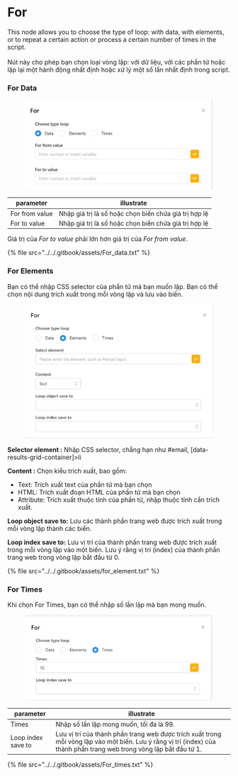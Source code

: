 # For

This node allows you to choose the type of loop: with data, with elements, or to repeat a certain action or process a certain number of times in the script.\
\
Nút này cho phép bạn chọn loại vòng lặp: với dữ liệu, với các phần tử hoặc lặp lại một hành động nhất định hoặc xử lý một số lần nhất định trong script.

### For Data

<figure><img src="../../.gitbook/assets/image (6) (1) (1) (1) (1) (1) (1) (1) (1) (1) (1) (1) (1) (1).png" alt=""><figcaption></figcaption></figure>

| parameter      | illustrate                                            |
| -------------- | ----------------------------------------------------- |
| For from value | Nhập giá trị là số hoặc chọn biến chứa giá trị hợp lệ |
| For to value   | Nhập giá trị là số hoặc chọn biến chứa giá trị hợp lệ |

Giá trị của _For to value_ phải lớn hơn giá trị của _For from value_.

{% file src="../../.gitbook/assets/For_data.txt" %}

### For Elements

Bạn có thể nhập CSS selector của phần tử mà bạn muốn lặp. Bạn có thể chọn nội dung trích xuất trong mỗi vòng lặp và lưu vào biến.



<figure><img src="../../.gitbook/assets/image (2) (1) (2).png" alt=""><figcaption></figcaption></figure>

**Selector element :** Nhập CSS selector, chẳng hạn như #email, \[data-results-grid-container]>li

**Content :** Chọn kiểu trích xuất, bao gồm:

* Text: Trích xuất text của phần tử mà bạn chọn
* HTML: Trích xuất đoạn HTML của phần tử mà bạn chọn
* Attribute: Trích xuất thuộc tính của phần tử, nhập thuộc tính cần trích xuất.

**Loop object save to:** Lưu các thành phần trang web được trích xuất trong mỗi vòng lặp thành các biến.

**Loop index save to:** Lưu vị trí của thành phần trang web được trích xuất trong mỗi vòng lặp vào một biến. Lưu ý rằng vị trí (index) của thành phần trang web trong vòng lặp bắt đầu từ 0.

{% file src="../../.gitbook/assets/for_element.txt" %}

### For Times

Khi chọn For Times, bạn có thể nhập số lần lặp mà bạn mong muốn.

<figure><img src="../../.gitbook/assets/image (7) (1) (1) (1) (1) (1) (1) (1) (1) (1) (1) (1) (1).png" alt=""><figcaption></figcaption></figure>

| parameter          | illustrate                                                                                                                                                           |
| ------------------ | -------------------------------------------------------------------------------------------------------------------------------------------------------------------- |
| Times              | Nhập số lần lặp mong muốn, tối đa là 99.                                                                                                                             |
| Loop index save to | Lưu vị trí của thành phần trang web được trích xuất trong mỗi vòng lặp vào một biến. Lưu ý rằng vị trí (index) của thành phần trang web trong vòng lặp bắt đầu từ 1. |

{% file src="../../.gitbook/assets/For_times.txt" %}
